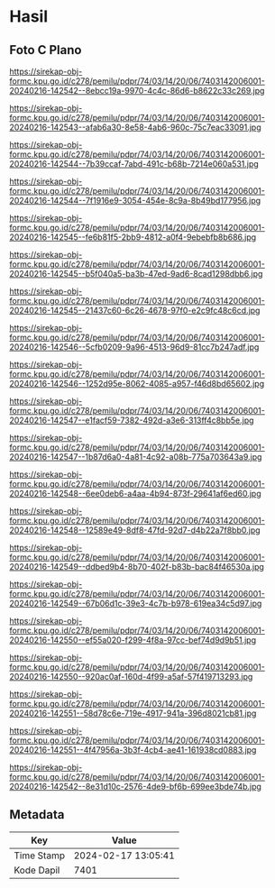# Hasil

## Foto C Plano

https://sirekap-obj-formc.kpu.go.id/c278/pemilu/pdpr/74/03/14/20/06/7403142006001-20240216-142542--8ebcc19a-9970-4c4c-86d6-b8622c33c269.jpg

https://sirekap-obj-formc.kpu.go.id/c278/pemilu/pdpr/74/03/14/20/06/7403142006001-20240216-142543--afab6a30-8e58-4ab6-960c-75c7eac33091.jpg

https://sirekap-obj-formc.kpu.go.id/c278/pemilu/pdpr/74/03/14/20/06/7403142006001-20240216-142544--7b39ccaf-7abd-491c-b68b-7214e060a531.jpg

https://sirekap-obj-formc.kpu.go.id/c278/pemilu/pdpr/74/03/14/20/06/7403142006001-20240216-142544--7f1916e9-3054-454e-8c9a-8b49bd177956.jpg

https://sirekap-obj-formc.kpu.go.id/c278/pemilu/pdpr/74/03/14/20/06/7403142006001-20240216-142545--fe6b81f5-2bb9-4812-a0f4-9ebebfb8b686.jpg

https://sirekap-obj-formc.kpu.go.id/c278/pemilu/pdpr/74/03/14/20/06/7403142006001-20240216-142545--b5f040a5-ba3b-47ed-9ad6-8cad1298dbb6.jpg

https://sirekap-obj-formc.kpu.go.id/c278/pemilu/pdpr/74/03/14/20/06/7403142006001-20240216-142545--21437c60-6c26-4678-97f0-e2c9fc48c6cd.jpg

https://sirekap-obj-formc.kpu.go.id/c278/pemilu/pdpr/74/03/14/20/06/7403142006001-20240216-142546--5cfb0209-9a96-4513-96d9-81cc7b247adf.jpg

https://sirekap-obj-formc.kpu.go.id/c278/pemilu/pdpr/74/03/14/20/06/7403142006001-20240216-142546--1252d95e-8062-4085-a957-f46d8bd65602.jpg

https://sirekap-obj-formc.kpu.go.id/c278/pemilu/pdpr/74/03/14/20/06/7403142006001-20240216-142547--e1facf59-7382-492d-a3e6-313ff4c8bb5e.jpg

https://sirekap-obj-formc.kpu.go.id/c278/pemilu/pdpr/74/03/14/20/06/7403142006001-20240216-142547--1b87d6a0-4a81-4c92-a08b-775a703643a9.jpg

https://sirekap-obj-formc.kpu.go.id/c278/pemilu/pdpr/74/03/14/20/06/7403142006001-20240216-142548--6ee0deb6-a4aa-4b94-873f-29641af6ed60.jpg

https://sirekap-obj-formc.kpu.go.id/c278/pemilu/pdpr/74/03/14/20/06/7403142006001-20240216-142548--12589e49-8df8-47fd-92d7-d4b22a7f8bb0.jpg

https://sirekap-obj-formc.kpu.go.id/c278/pemilu/pdpr/74/03/14/20/06/7403142006001-20240216-142549--ddbed9b4-8b70-402f-b83b-bac84f46530a.jpg

https://sirekap-obj-formc.kpu.go.id/c278/pemilu/pdpr/74/03/14/20/06/7403142006001-20240216-142549--67b06d1c-39e3-4c7b-b978-619ea34c5d97.jpg

https://sirekap-obj-formc.kpu.go.id/c278/pemilu/pdpr/74/03/14/20/06/7403142006001-20240216-142550--ef55a020-f299-4f8a-97cc-bef74d9d9b51.jpg

https://sirekap-obj-formc.kpu.go.id/c278/pemilu/pdpr/74/03/14/20/06/7403142006001-20240216-142550--920ac0af-160d-4f99-a5af-57f419713293.jpg

https://sirekap-obj-formc.kpu.go.id/c278/pemilu/pdpr/74/03/14/20/06/7403142006001-20240216-142551--58d78c6e-719e-4917-941a-396d8021cb81.jpg

https://sirekap-obj-formc.kpu.go.id/c278/pemilu/pdpr/74/03/14/20/06/7403142006001-20240216-142551--4f47956a-3b3f-4cb4-ae41-161938cd0883.jpg

https://sirekap-obj-formc.kpu.go.id/c278/pemilu/pdpr/74/03/14/20/06/7403142006001-20240216-142542--8e31d10c-2576-4de9-bf6b-699ee3bde74b.jpg


## Metadata

| Key        | Value               |
| ---------- | ------------------- |
| Time Stamp | 2024-02-17 13:05:41 |
| Kode Dapil | 7401                |



